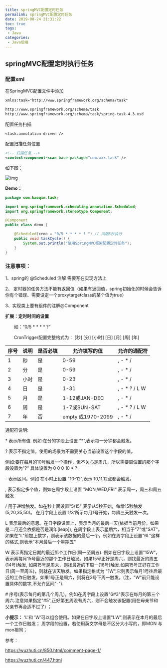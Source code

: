 ```yaml
---
title: springMVC配置定时任务
permalink: springMVC配置定时任务
date: 2019-08-24 21:31:22
toc: true
tags:
 - Java
categories:
 - Java后端
---
```


## springMVC配置定时执行任务

### 配置xml

在SpringMVC配置文件中添加

```xml
xmlns:task="http://www.springframework.org/schema/task" 

http://www.springframework.org/schema/task  
http://www.springframework.org/schema/task/spring-task-4.3.xsd 
```

配置任务扫描

```
<task:annotation-driven />
```

配置扫描任务位置

```xml
<!-- 扫描任务 -->
<context:component-scan base-package="com.xxx.task" />
```

如下图：

![img](https://iqxqzx.gitee.io/pic/images/2019/8/24/1.png)

**Demo：**

```java
package com.kaoqin.task;

import org.springframework.scheduling.annotation.Scheduled;
import org.springframework.stereotype.Component;

@Component
public class demo {

    @Scheduled(cron = "0/5 * * * * ? ") // 间隔5秒执行
    public void taskCycle() {
        System.out.println("使用SpringMVC框架配置定时任务");
    }
}

```





### 注意事项：

1、spring的 @Scheduled 注解  需要写在实现方法上

2、 定时器的任务方法不能有返回值（如果有返回值，spring初始化的时候会告诉你有个错误、需要设定一个proxytargetclass的某个值为true）

3、实现类上要有组件的注解@Component

 

**扩展：定时时间的设置**

　　如：“0/5 * * * * ?”

　　CronTrigger配置完整格式为： [秒] [分] [小时] [日] [月] [周] [年]

| 序号 | 说明 | 是否必填 | 允许填写的值      | 允许的通配符  |
| ---- | ---- | -------- | ----------------- | ------------- |
| 1    | 秒   | 是       | 0-59              | , - * /       |
| 2    | 分   | 是       | 0-59              | , - * /       |
| 3    | 小时 | 是       | 0-23              | , - * /       |
| 4    | 日   | 是       | 1-31              | , - * ? / L W |
| 5    | 月   | 是       | 1-12或JAN-DEC     | , - * /       |
| 6    | 周   | 是       | 1-7或SUN-SAT      | , - * ? / L W |
| 7    | 年   | 否       | empty 或1970-2099 | , - * /       |

 

通配符说明:

\* 表示所有值. 例如:在分的字段上设置 "*",表示每一分钟都会触发。


? 表示不指定值。使用的场景为不需要关心当前设置这个字段的值。

例如:要在每月的10号触发一个操作，但不关心是周几，所以需要周位置的那个字段设置为"?" 具体设置为 0 0 0 10 * ?


\- 表示区间。例如 在小时上设置 "10-12",表示 10,11,12点都会触发。


, 表示指定多个值，例如在周字段上设置 "MON,WED,FRI" 表示周一，周三和周五触发


/ 用于递增触发。如在秒上面设置"5/15" 表示从5秒开始，每增15秒触发(5,20,35,50)。 在月字段上设置'1/3'所示每月1号开始，每隔三天触发一次。


L 表示最后的意思。在日字段设置上，表示当月的最后一天(依据当前月份，如果是二月还会依据是否是润年[leap]), 在周字段上表示星期六，相当于"7"或"SAT"。如果在"L"前加上数字，则表示该数据的最后一个。例如在周字段上设置"6L"这样的格式,则表示“本月最后一个星期五"


W 表示离指定日期的最近那个工作日(周一至周五). 例如在日字段上设置"15W"，表示离每月15号最近的那个工作日触发。如果15号正好是周六，则找最近的周五(14号)触发, 如果15号是周未，则找最近的下周一(16号)触发.如果15号正好在工作日(周一至周五)，则就在该天触发。如果指定格式为 "1W",它则表示每月1号往后最近的工作日触发。如果1号正是周六，则将在3号下周一触发。(注，"W"前只能设置具体的数字,不允许区间"-").


\# 序号(表示每月的第几个周几)，例如在周字段上设置"6#3"表示在每月的第三个周六.注意如果指定"#5",正好第五周没有周六，则不会触发该配置(用在母亲节和父亲节再合适不过了) ；

**小提示：**
'L'和 'W'可以组合使用。如果在日字段上设置"LW",则表示在本月的最后一个工作日触发；
周字段的设置，若使用英文字母是不区分大小写的，即MON 与mon相同；

 

参考：

https://wuzhuti.cn/850.html/comment-page-1/

https://wuzhuti.cn/447.html

